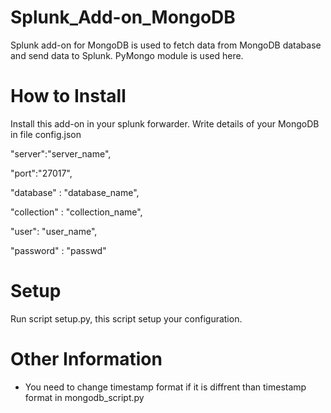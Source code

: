 # Splunk_Add-on_MongoDB
Splunk add-on for MongoDB is used to fetch data from MongoDB database and send data to Splunk. PyMongo module is used here.

How to Install
===============
Install this add-on in your splunk forwarder. Write details of your MongoDB in file config.json

"server":"server_name", 

 "port":"27017", 
 
  "database" : "database_name",
  
 "collection" : "collection_name",
 
 "user": "user_name",
 
 "password" : "passwd"

Setup
================
Run script setup.py, this script setup your configuration.

Other Information
=================
* You need to change timestamp format if it is diffrent than timestamp format in mongodb_script.py
